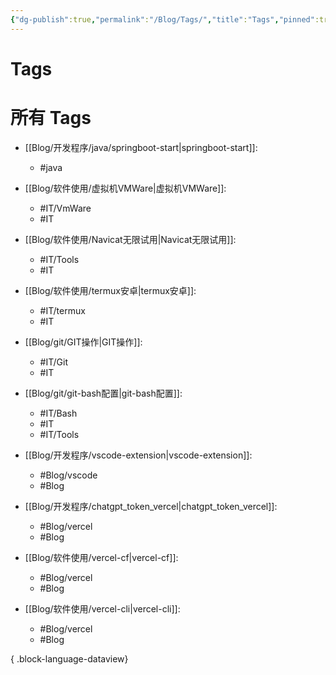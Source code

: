 ```yaml
---
{"dg-publish":true,"permalink":"/Blog/Tags/","title":"Tags","pinned":true,"noteIcon":"1","created":"2023-06-05T23:24:36+08:00","updated":""}
---
```


# Tags

# 所有 Tags 
- [[Blog/开发程序/java/springboot-start\|springboot-start]]: 
    - #java

- [[Blog/软件使用/虚拟机VMWare\|虚拟机VMWare]]: 
    - #IT/VmWare
    - #IT

- [[Blog/软件使用/Navicat无限试用\|Navicat无限试用]]: 
    - #IT/Tools
    - #IT

- [[Blog/软件使用/termux安卓\|termux安卓]]: 
    - #IT/termux
    - #IT

- [[Blog/git/GIT操作\|GIT操作]]: 
    - #IT/Git
    - #IT

- [[Blog/git/git-bash配置\|git-bash配置]]: 
    - #IT/Bash
    - #IT
    - #IT/Tools

- [[Blog/开发程序/vscode-extension\|vscode-extension]]: 
    - #Blog/vscode
    - #Blog

- [[Blog/开发程序/chatgpt_token_vercel\|chatgpt_token_vercel]]: 
    - #Blog/vercel
    - #Blog

- [[Blog/软件使用/vercel-cf\|vercel-cf]]: 
    - #Blog/vercel
    - #Blog

- [[Blog/软件使用/vercel-cli\|vercel-cli]]: 
    - #Blog/vercel
    - #Blog


{ .block-language-dataview}